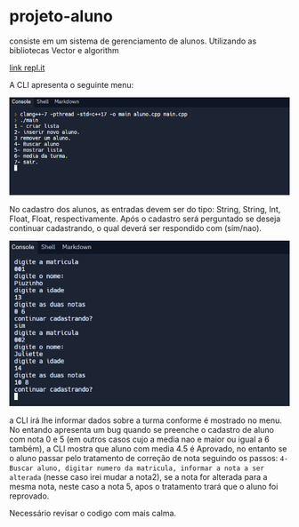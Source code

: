 # projeto-aluno
consiste em um sistema de gerenciamento de alunos. Utilizando as bibliotecas Vector e algorithm

[link repl.it](https://replit.com/@tuche/projeto-aluno-1?v=1)

A CLI apresenta o seguinte menu:

<img src="https://github.com/pdr-tuche/projeto-aluno/blob/projeto-aluno/ImgReadme/menu.PNG">

No cadastro dos alunos, as entradas devem ser do tipo: String, String, Int, Float, Float, respectivamente. Após o cadastro será perguntado se deseja continuar cadastrando, o qual deverá ser respondido com (sim/nao).

<img src="https://github.com/pdr-tuche/projeto-aluno/blob/projeto-aluno/ImgReadme/cadastro.PNG" />

a CLI irá lhe informar dados sobre a turma conforme é mostrado no menu. No entando apresenta um bug quando se preenche o cadastro de aluno com nota 0 e 5 (em outros casos cujo a media nao e maior ou igual a 6 também), a CLI mostra que aluno com media 4.5 é Aprovado, no entanto se o aluno passar pelo tratamento de correção de nota seguindo os passos: ```4- Buscar aluno, digitar numero da matricula, informar a nota a ser alterada``` (nesse caso irei mudar a nota2), se a nota for alterada para a mesma nota, neste caso a nota 5, apos o tratamento trará que o aluno foi reprovado.

Necessário revisar o codigo com mais calma.
